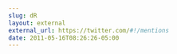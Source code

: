 ```yaml
---
slug: dR
layout: external
external_url: https://twitter.com/#!/mentions
date: 2011-05-16T08:26:26-05:00
---
```

